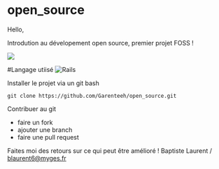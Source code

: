 # open_source

Hello,

Introdution au dévelopement open source, premier projet FOSS ! 

![](https://img.shields.io/github/stars/Garenteeh/open_source.svg)

#Langage utiisé
![Rails](https://img.shields.io/badge/rails-%23CC0000.svg?style=for-the-badge&logo=ruby-on-rails&logoColor=white)

Installer le projet via un git bash  

````shell
git clone https://github.com/Garenteeh/open_source.git
````

Contribuer au git

- faire un fork 
- ajouter une branch 
- faire une pull request 

Faites moi des retours sur ce qui peut être amélioré !
Baptiste Laurent / blaurent6@myges.fr